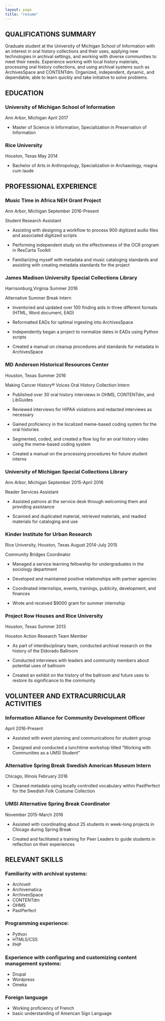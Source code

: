 ```yaml
---
layout: page
title: "resume"
---
```


## QUALIFICATIONS SUMMARY

Graduate student at the University of Michigan School of Information with an interest in oral history collections and their uses, applying new technologies in archival settings, and working with diverse communities to meet their needs. Experience working with local history materials, processing oral history collections, and using archival systems such as ArchivesSpace and CONTENTdm. Organized, independent, dynamic, and dependable; able to learn quickly and take initiative to solve problems.

## EDUCATION

### University of Michigan School of Information
Ann Arbor, Michigan
April 2017

- Master of Science in Information, Specialization in Preservation of Information

### Rice University
Houston, Texas
May 2014

- Bachelor of Arts in Anthropology, Specialization in Archaeology, magna cum laude

## PROFESSIONAL EXPERIENCE

### Music Time in Africa NEH Grant Project
Ann Arbor, Michigan
September 2016-Present

Student Research Assistant

- Assisting with designing a workflow to process 900 digitized audio files and associated digitized scripts

- Performing independent study on the effectiveness of the OCR program in ResCarta Toolkit

- Familiarizing myself with metadata and music cataloging standards and assisting with creating metadata standards for the project

### James Madison University Special Collections Library
Harrisonburg,Virginia
Summer 2016

Alternative Summer Break Intern

- Inventoried and updated over 100 finding aids in three different formats (HTML, Word document, EAD)

- Reformatted EADs for optimal ingesting into ArchivesSpace

- Independently began a project to normalize dates in EADs using Python scripts

- Created a manual on cleanup procedures and standards for metadata in ArchivesSpace

### MD Anderson Historical Resources Center
Houston, Texas
Summer 2016

Making Cancer History® Voices Oral History Collection Intern

- Published over 30 oral history interviews in OHMS, CONTENTdm, and LibGuides

- Reviewed interviews for HIPAA violations and redacted interviews as necessary

- Gained proficiency in the localized meme-based coding system for the oral histories

- Segmented, coded, and created a flow log for an oral history video using the meme-based coding system

- Created a manual on the processing procedures for future student interns

### University of Michigan Special Collections Library
Ann Arbor, Michigan­
September 2015-April 2016

Reader Services Assistant

- Assisted patrons at the service desk through welcoming them and providing assistance

- Scanned and duplicated material, retrieved materials, and readied materials for cataloging and use

### Kinder Institute for Urban Research
Rice University, Houston, Texas
August 2014-July 2015

Community Bridges Coordinator

- Managed a service learning fellowship for undergraduates in the sociology department

- Developed and maintained positive relationships with partner agencies

- Coordinated internships, events, trainings, publicity, development, and finances

- Wrote and received \$9000 grant for summer internship

### Project Row Houses and Rice University
Houston, Texas
Summer 2013

Houston Action Research Team Member

- As part of interdisciplinary team, conducted archival research on the history of the Eldorado Ballroom

- Conducted interviews with leaders and community members about potential uses of ballroom

- Created an exhibit on the history of the ballroom and future uses to restore its significance to the community

## VOLUNTEER AND EXTRACURRICULAR ACTIVITIES

### Information Alliance for Community Development Officer
April 2016-Present

- Assisted with event planning and communications for student group

- Designed and conducted a lunchtime workshop titled “Working with Communities as a UMSI Student”

### Alternative Spring Break Swedish American Museum Intern
Chicago, Illinois
February 2016

- Cleaned metadata using locally controlled vocabulary within PastPerfect for the Swedish Folk Costume Collection

### UMSI Alternative Spring Break Coordinator
November 2015-March 2016

- Assisted with coordinating about 25 students in week-long projects in Chicago during Spring Break

- Created and facilitated a training for Peer Leaders to guide students in reflection on their experiences

## RELEVANT SKILLS

### Familiarity with archival systems:
- ArchiveIt
- Archivematica
- ArchivesSpace
- CONTENTdm
- OHMS
- PastPerfect

### Programming experience:
- Python
- HTML5/CSS
- PHP

### Experience with configuring and customizing content management systems:
- Drupal
- Wordpress
- Omeka

### Foreign language
- Working proficiency of French
- basic understanding of American Sign Language
